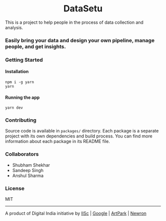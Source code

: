 <h1 style="text-align: center">DataSetu</h1>
<p>
    This is a project to help people in the process of data collection and analysis.
</p>

### Easily bring your data and design your own pipeline, manage people, and get insights.


### Getting Started

#### Installation
```shell
npm i -g yarn
yarn
```

#### Running the app
```shell
yarn dev
```

### Contributing

Source code is available in `packages/` directory. Each package is a separate project with its own dependencies and build process. You can find more information about each package in its README file.

### Collaborators

- Shubham Shekhar
- Sandeep Singh
- Anshul Sharma

### License
MIT

<hr />
A product of Digital India initiative by <a href="https://www.iisc.ac.in">IISc</a> | <a href="https://google.com">Google</a> | <a href="https://artpark.com">ArtPark</a> | <a href="https://newron.ai">Newron</a> 


